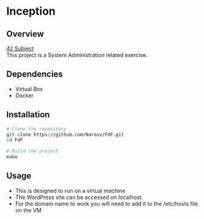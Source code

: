 # Inception

## Overview
[42 Subject](https://cdn.intra.42.fr/pdf/pdf/154985/en.subject.pdf)  
This project is a System Administration related exercise.

## Dependencies
- Virtual Box
- Docker

## Installation
```sh
# Clone the repository
git clone https://github.com/Narouv/FdF.git
cd FdF

# Build the project
make
```

## Usage
- This is designed to run on a virtual machine
- The WordPress site can be accessed on localhost.
- For the domain name to work you will need to add it to the /etc/hosts file on the VM  
